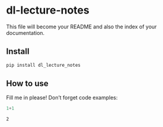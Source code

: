 # dl-lecture-notes


<!-- WARNING: THIS FILE WAS AUTOGENERATED! DO NOT EDIT! -->

This file will become your README and also the index of your
documentation.

## Install

``` sh
pip install dl_lecture_notes
```

## How to use

Fill me in please! Don’t forget code examples:

``` python
1+1
```

    2
